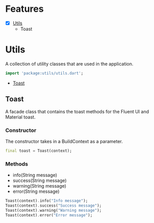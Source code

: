 # Features

- [x] [Utils](#utils)
  - Toast


# Utils
A collection of utility classes that are used in the application.

```dart
import 'package:utils/utils.dart';
```

- [Toast](#toast)

## Toast
A facade class that contains the toast methods for the Fluent UI and Material toast.

### Constructor
The constructor takes in a BuildContext as a parameter.

```dart
final toast = Toast(context);
```


### Methods
- info(String message)
- success(String message)
- warning(String message)
- error(String message)

```dart
Toast(context).info("Info message");
Toast(context).success("Success message");
Toast(context).warning("Warning message");
Toast(context).error("Error message");
```